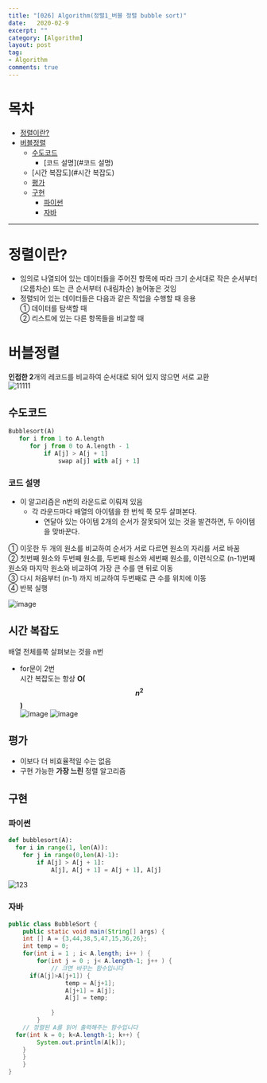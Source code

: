```yaml
---
title: "[026] Algorithm(정렬1_버블 정렬 bubble sort)"
date:   2020-02-9
excerpt: ""
category: [Algorithm]
layout: post
tag:
- Algorithm
comments: true
---
```


# 목차
- [정렬이란?](#정렬이란?)
- [버블정렬](#버블정렬)
  * [수도코드](#수도코드)
    + [코드 설명](#코드 설명)
  * [시간 복잡도](#시간 복잡도)
  * [평가](#평가)
  * [구현](#구현)
    + [파이썬](#파이썬)
    + [자바](#자바)



---

# 정렬이란?
* 임의로 나열되어 있는 데이터들을 주어진 항목에 따라 크기 순서대로 작은 순서부터 (오름차순) 또는 큰 순서부터 (내림차순) 늘어놓은 것임            
* 정렬되어 있는 데이터들은 다음과 같은 작업을 수행할 때 응용    
 ①	데이터를 탐색할 때    
 ②	리스트에 있는 다른 항목들을 비교할 때     


# 버블정렬
**인접한 2**개의 레코드를 비교하여 순서대로 되어 있지 않으면 서로 교환      
![11111](https://user-images.githubusercontent.com/76824611/121237780-60f09900-c8d2-11eb-9909-adc249c5b0a0.gif)


## 수도코드
```python
Bubblesort(A) 
   for i from 1 to A.length 
      for j from 0 to A.length - 1
          if A[j] > A[j + 1] 
              swap a[j] with a[j + 1]
```

### 코드 설명     
* 이 알고리즘은 n번의 라운드로 이뤄져 있음       
  * 각 라운드마다 배열의 아이템을 한 번씩 쭉 모두 살펴본다.       
    * 연달아 있는 아이템 2개의 순서가 잘못되어 있는 것을 발견하면, 두 아이템을 맞바꾼다.      

① 이웃한 두 개의 원소를 비교하여 순서가 서로 다르면 원소의 자리를 서로 바꿈            
② 첫번째 원소와 두번째 원소를, 두번째 원소와 세번째 원소를, 이런식으로 (n-1)번째 원소와 마지막 원소와 비교하여 가장 큰 수를 맨 뒤로 이동      
③ 다시 처음부터 (n-1) 까지 비교하여 두번째로 큰 수를 위치에 이동       
④ 반복 실행 

![image](https://user-images.githubusercontent.com/76824611/121238561-30f5c580-c8d3-11eb-8c43-060826d88eb2.png)



## 시간 복잡도
배열 전체를쭉 살펴보는 것을 n번      
* for문이 2번     
시간 복잡도는 항상 **O($$n^2$$)**   
![image](https://user-images.githubusercontent.com/76824611/121238591-3a7f2d80-c8d3-11eb-8d70-83a4acfb2b30.png)
![image](https://user-images.githubusercontent.com/76824611/121237888-7c5ba400-c8d2-11eb-9397-616649e04f09.png)


## 평가
* 이보다 더 비효율적일 수는 없음    
* 구현 가능한 **가장 느린** 정렬 알고리즘    


## 구현

### 파이썬
```python
def bubblesort(A):
  for i in range(1, len(A)):
    for j in range(0,len(A)-1):
        if A[j] > A[j + 1]:
            A[j], A[j + 1] = A[j + 1], A[j]
```

![123](https://user-images.githubusercontent.com/76824611/121243057-40c3d880-c8d8-11eb-80fd-600a527d8a81.gif)

### 자바
```java
public class BubbleSort {
	public static void main(String[] args) {
	int [] A = {3,44,38,5,47,15,36,26};
	int temp = 0;
	for(int i = 1 ; i< A.length; i++ ) {
		for(int j = 0 ; j< A.length-1; j++ ) {
			// 크면 바꾸는 함수입니다
      if(A[j]>A[j+1]) {
				temp = A[j+1];
				A[j+1] = A[j];
				A[j] = temp;
						
			}
		}
	// 정렬된 A를 읽어 출력해주는 함수입니다
  for(int k = 0; k<A.length-1; k++) {
		System.out.println(A[k]);
	}
	}
	}
}
```

